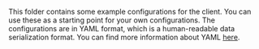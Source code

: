This folder contains some example configurations for the client. You can use these as a starting point for your own configurations. The configurations are in YAML format, which is a human-readable data serialization format. You can find more information about YAML [here](https://yaml.org/).
